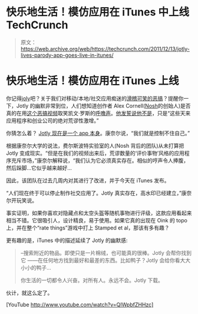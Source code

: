 # 快乐地生活！模仿应用在 iTunes 中上线 TechCrunch

> 原文：<https://web.archive.org/web/https://techcrunch.com/2011/12/13/jotly-lives-parody-app-goes-live-in-itunes/>

# 快乐地生活！模仿应用在 iTunes 上线

你记得[joly](https://web.archive.org/web/20221207013631/http://www.jotly.co/)吧？关于我们对移动/本地/社交应用痴迷的[滑稽可笑的恶搞](https://web.archive.org/web/20221207013631/https://beta.techcrunch.com/2011/10/18/jotly-parodies-our-mobile-local-social-app-obsession/)？提醒你一下，Jotly 的幽默非常到位，人们想知道创作者 Alex Cornell([Nosh](https://web.archive.org/web/20221207013631/http://www.nosh.com/)的创始人)是否真的在用[这个恶搞视频](https://web.archive.org/web/20221207013631/http://www.youtube.com/watch?feature=player_embedded&v=QIWpbfZHHzc)取笑凯文·罗斯的[呼噜声](https://web.archive.org/web/20221207013631/http://www.oink.com/)。[他发誓说他不是](https://web.archive.org/web/20221207013631/https://beta.techcrunch.com/2011/11/13/four-letter-words/)，只是“这些天来应用程序和创业公司的绝对荒谬性激增。”

你猜怎么着？ [Jotly 现在是一个 app 本身](https://web.archive.org/web/20221207013631/http://itunes.apple.com/us/app/jotly/id480346601?mt=8)。康奈尔说，“我们就是控制不住自己。”

根据康奈尔大学的说法，费尔斯波特实验室的人(Nosh 背后的团队)从未打算把 Jotly 变成现实。“但是在我们的视频出来后，荒谬数量的‘评价事物’风格的应用程序充斥市场，”康奈尔解释说，“我们认为它必须真实存在。相似的哼声令人捧腹，然后跺脚…它似乎越来越好…

因此，该团队在过去几周内对其进行了改进，并于今天在 iTunes 发布。

“人们现在终于可以停止制作社交应用了。Jotly 真实存在，高水印已经建立，”康奈尔开玩笑说。

事实证明，如果你喜欢对隐藏点和太空头盔等随机事物进行评级，这款应用看起来相当不错。它很吸引人，设计精良，易于使用。如果它真的出现在 Oink 的 topo 上，并在整个“rate things”游戏中打上 Stamped et al，那该有多有趣？

更有趣的是，iTunes 中的描述延续了 Jotly 的幽默感:

> –搜索附近的物品。即使只是一片棉绒，也可能真的很棒。Jotly 会帮你找到它
> ——在任何地方找到最好和最差的东西。比如鸭子？Jotly 会给你看大大小小的鸭子…
> 
> 你生活的一切都令人兴奋。对所有人。永远不会。Jotly 下载。

伙计，就这么定了。

[YouTube http://www.youtube.com/watch?v=QIWpbfZHHzc]